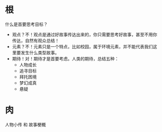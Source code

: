 # 根

什么是首要思考目标？

- 观点？不！观点是通过好故事传达出来的，你只需要思考好故事，甚至不用你传达，自然有观众总结！
- 元素？不！元素只是一个特点，比如校园，属于环境元素，并不能代表我们这里要发生什么类型故事。
- 期待！对！期待才是首要考虑。人类的期待，总结五种：
  - 人物成长
  - 追寻目标
  - 拜托困境
  - 梦幻成真
  - 悬疑

# 肉

人物小传 和 故事梗概
